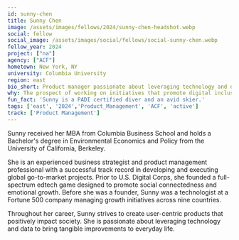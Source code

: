 ```yaml
---
id: sunny-chen
title: Sunny Chen
image: /assets/images/fellows/2024/sunny-chen-headshot.webp
social: fellow
social_image: /assets/images/social/fellows/social-sunny-chen.webp
fellow_year: 2024
project: ["na"]
agency: ["ACF"]
hometown: New York, NY
university: Columbia University
region: east
bio_short: Product manager passionate about leveraging technology and data to bring tangible improvements to everyday life
why: The prospect of working on initiatives that promote digital inclusion, improve public services, and address critical societal challenges is both exciting and inspiring. Joining the U.S. Digital Corps allows me to merge my passion for technology with my commitment to public service and contribute to high-impact projects that will affect the lives of millions of Americans.
fun_fact: 'Sunny is a PADI certified diver and an avid skier.'
tags: ['east', '2024','Product_Management', 'ACF', 'active']
track: ['Product Management']
---
```


Sunny received her MBA from Columbia Business School and holds a Bachelor's degree in Environmental Economics and Policy from the University of California, Berkeley. 

She is an experienced business strategist and product management professional with a successful track record in developing and executing global go-to-market projects. Prior to U.S. Digital Corps, she founded a full-spectrum edtech game designed to promote social connectedness and emotional growth. Before she was a founder, Sunny was a technologist at a Fortune 500 company managing growth initiatives across nine countries.

Throughout her career, Sunny strives to create user-centric products that positively impact society. She is passionate about leveraging technology and data to bring tangible improvements to everyday life.
